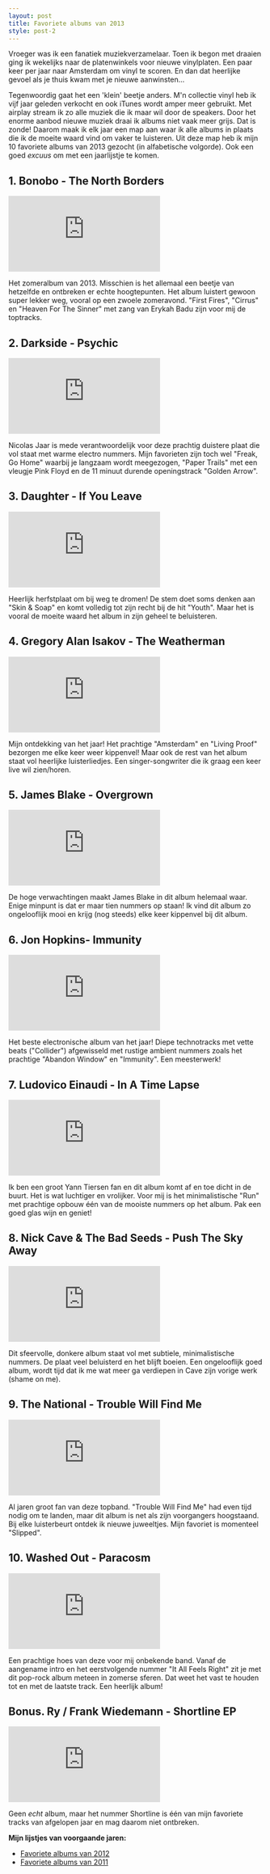 ```yaml
---
layout: post
title: Favoriete albums van 2013
style: post-2
---
```


Vroeger was ik een fanatiek muziekverzamelaar. Toen ik begon met draaien ging ik wekelijks naar de platenwinkels voor nieuwe vinylplaten. Een paar keer per jaar naar Amsterdam om vinyl te scoren. En dan dat heerlijke gevoel als je thuis kwam met je nieuwe aanwinsten... 

Tegenwoordig gaat het een 'klein' beetje anders. M'n collectie vinyl heb ik vijf jaar geleden verkocht en ook iTunes wordt amper meer gebruikt. Met airplay stream ik zo alle muziek die ik maar wil door de speakers. Door het enorme aanbod nieuwe muziek draai ik albums niet vaak meer grijs. Dat is zonde! Daarom maak ik elk jaar een map aan waar ik alle albums in plaats die ik de moeite waard vind om vaker te luisteren. Uit deze map heb ik mijn 10 favoriete albums van 2013 gezocht (in alfabetische volgorde). Ook een goed *excuus* om met een jaarlijstje te komen.

## 1. Bonobo - The North Borders

<iframe src="https://embed.spotify.com/?uri=spotify:album:7sN6lCgPf1rbZYmA3edMKv" class="spotify" frameborder="0" allowtransparency="true"></iframe>

Het zomeralbum van 2013. Misschien is het allemaal een beetje van hetzelfde en ontbreken er echte hoogtepunten. Het album luistert gewoon super lekker weg, vooral op een zwoele zomeravond. "First Fires", "Cirrus" en "Heaven For The Sinner" met zang van Erykah Badu zijn voor mij de toptracks.

## 2. Darkside - Psychic

<iframe src="https://embed.spotify.com/?uri=spotify:album:7jqNrm1l4wSxNYSjgK7tmF" class="spotify" frameborder="0" allowtransparency="true"></iframe>

Nicolas Jaar is mede verantwoordelijk voor deze prachtig duistere plaat die vol staat met warme electro nummers. Mijn favorieten zijn toch wel "Freak, Go Home" waarbij je langzaam wordt meegezogen, "Paper Trails" met een vleugje Pink Floyd en de 11 minuut durende openingstrack "Golden Arrow".

## 3. Daughter - If You Leave

<iframe src="https://embed.spotify.com/?uri=spotify:album:6E76aabodIl5DW5BTEZPHG" class="spotify" frameborder="0" allowtransparency="true"></iframe>

Heerlijk herfstplaat om bij weg te dromen! De stem doet soms denken aan "Skin & Soap" en komt volledig tot zijn recht bij de hit "Youth". Maar het is vooral de moeite waard het album in zijn geheel te beluisteren.

## 4. Gregory Alan Isakov - The Weatherman

<iframe src="https://embed.spotify.com/?uri=spotify:album:0XeXsqlPcONqXl6zk2yZRU" class="spotify" frameborder="0" allowtransparency="true"></iframe>

Mijn ontdekking van het jaar! Het prachtige "Amsterdam" en "Living Proof" bezorgen me elke keer weer kippenvel! Maar ook de rest van het album staat vol heerlijke luisterliedjes. Een singer-songwriter die ik graag een keer live wil zien/horen.

## 5. James Blake - Overgrown

<iframe src="https://embed.spotify.com/?uri=spotify:album:12ExNn0hx85F8UNzoKCyCD" class="spotify" frameborder="0" allowtransparency="true"></iframe>

De hoge verwachtingen maakt James Blake in dit album helemaal waar. Enige minpunt is dat er maar tien nummers op staan! Ik vind dit album zo ongelooflijk mooi en krijg (nog steeds) elke keer kippenvel bij dit album. 

## 6. Jon Hopkins- Immunity

<iframe src="https://embed.spotify.com/?uri=spotify:album:7H7UxuxjGSJuV7LcCFUxTD" class="spotify" frameborder="0" allowtransparency="true"></iframe>

Het beste electronische album van het jaar! Diepe technotracks met vette beats ("Collider") afgewisseld met rustige ambient nummers zoals het prachtige "Abandon Window" en "Immunity". Een meesterwerk! 

## 7. Ludovico Einaudi - In A Time Lapse

<iframe src="https://embed.spotify.com/?uri=spotify:album:62dvhzEC1RtHI7tIpE4EmL" class="spotify" frameborder="0" allowtransparency="true"></iframe>

Ik ben een groot Yann Tiersen fan en dit album komt af en toe dicht in de buurt. Het is wat luchtiger en vrolijker. Voor mij is het minimalistische "Run" met prachtige opbouw één van de mooiste nummers op het album. Pak een goed glas wijn en geniet!

## 8. Nick Cave & The Bad Seeds - Push The Sky Away

<iframe src="https://embed.spotify.com/?uri=spotify:album:7DGzeERtReCHCG0k9mABXv" class="spotify" frameborder="0" allowtransparency="true"></iframe>

Dit sfeervolle, donkere album staat vol met subtiele, minimalistische nummers. De plaat veel beluisterd en het blijft boeien. Een ongelooflijk goed album, wordt tijd dat ik me wat meer ga verdiepen in Cave zijn vorige werk (shame on me). 

## 9. The National - Trouble Will Find Me

<iframe src="https://embed.spotify.com/?uri=spotify:album:2JhR4tjuc3MIKa8v2JaKze" class="spotify" frameborder="0" allowtransparency="true"></iframe>

Al jaren groot fan van deze topband. "Trouble Will Find Me" had even tijd nodig om te landen, maar dit album is net als zijn voorgangers hoogstaand. Bij elke luisterbeurt ontdek ik nieuwe juweeltjes. Mijn favoriet is momenteel "Slipped".

## 10. Washed Out - Paracosm

<iframe src="https://embed.spotify.com/?uri=spotify:album:1i2Bmnl3iHN8V5kfOPKPul" class="spotify" frameborder="0" allowtransparency="true"></iframe>

Een prachtige hoes van deze voor mij onbekende band. Vanaf de  aangename intro en het eerstvolgende nummer "It All Feels Right" zit je met dit pop-rock album meteen in zomerse sferen. Dat weet het vast te houden tot en met de laatste track. Een heerlijk album! 

## Bonus. Ry / Frank Wiedemann - Shortline EP

<iframe src="https://embed.spotify.com/?uri=spotify:album:7JHlXGYar8cRX1kaEaGUEM" class="spotify" frameborder="0" allowtransparency="true"></iframe>

Geen *echt* album, maar het nummer Shortline is één van mijn favoriete tracks van afgelopen jaar en mag daarom niet ontbreken.

**Mijn lijstjes van voorgaande jaren:**

* [Favoriete albums van 2012](http://dydric.tumblr.com/post/37805453230/het-is-er-weer-tijd-voor-hier-mijn-muzikale-top)
* [Favoriete albums van 2011](http://dydric.tumblr.com/post/15040212633/mijn-top-10-albums-songs-van-2011)